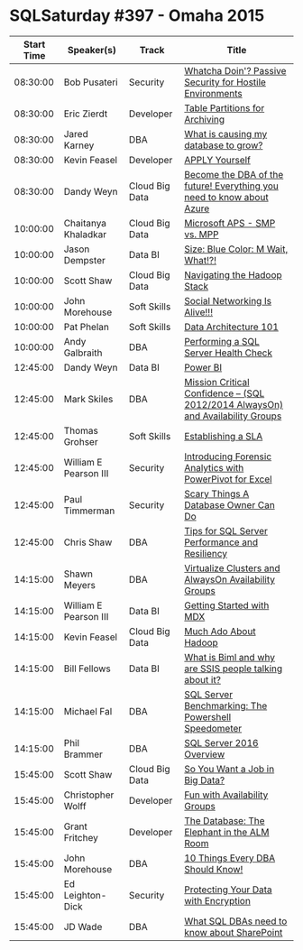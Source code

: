 # SQLSaturday #397 - Omaha 2015
Start Time|Speaker(s)|Track|Title
---|---|---|---
08:30:00|Bob Pusateri|Security|[Whatcha Doin'? Passive Security for Hostile Environments](10603.md)
08:30:00|Eric Zierdt|Developer|[Table Partitions for Archiving](13920.md)
08:30:00|Jared Karney|DBA|[What is causing my database to grow?](15769.md)
08:30:00|Kevin Feasel|Developer|[APPLY Yourself](36449.md)
08:30:00|Dandy Weyn|Cloud  Big Data|[Become the DBA of the future! Everything you need to know about Azure](38627.md)
10:00:00|Chaitanya Khaladkar|Cloud  Big Data|[Microsoft APS - SMP vs. MPP](11142.md)
10:00:00|Jason Dempster|Data  BI|[Size: Blue Color: M  Wait, What!?!](15777.md)
10:00:00|Scott Shaw|Cloud  Big Data|[Navigating the Hadoop Stack](25189.md)
10:00:00|John Morehouse|Soft Skills|[Social Networking Is Alive!!!](37974.md)
10:00:00|Pat Phelan|Soft Skills|[Data Architecture 101](38017.md)
10:00:00|Andy Galbraith|DBA|[Performing a SQL Server Health Check](9623.md)
12:45:00|Dandy Weyn|Data  BI|[Power BI](12159.md)
12:45:00|Mark Skiles|DBA|[Mission Critical Confidence – (SQL 2012/2014 AlwaysOn) and Availability Groups](21140.md)
12:45:00|Thomas Grohser|Soft Skills|[Establishing a SLA](26123.md)
12:45:00|William E Pearson III|Security|[Introducing Forensic Analytics with PowerPivot for Excel](28137.md)
12:45:00|Paul Timmerman|Security|[Scary Things A Database Owner Can Do](32357.md)
12:45:00|Chris Shaw|DBA|[Tips for SQL Server Performance and Resiliency](35629.md)
14:15:00|Shawn Meyers|DBA|[Virtualize Clusters and AlwaysOn Availability Groups ](24638.md)
14:15:00|William E Pearson III|Data  BI|[Getting Started with MDX](28140.md)
14:15:00|Kevin Feasel|Cloud  Big Data|[Much Ado About Hadoop](36448.md)
14:15:00|Bill Fellows|Data  BI|[What is Biml and why are SSIS people talking about it?](38303.md)
14:15:00|Michael Fal|DBA|[SQL Server Benchmarking: The Powershell Speedometer](38456.md)
14:15:00|Phil Brammer|DBA|[SQL Server 2016 Overview](39332.md)
15:45:00|Scott Shaw|Cloud  Big Data|[So You Want a Job in Big Data?](25188.md)
15:45:00|Christopher Wolff|Developer|[Fun with Availability Groups](26567.md)
15:45:00|Grant Fritchey|Developer|[The Database: The Elephant in the ALM Room](36608.md)
15:45:00|John Morehouse|DBA|[10 Things Every DBA Should Know!](37971.md)
15:45:00|Ed Leighton-Dick|Security|[Protecting Your Data with Encryption](38281.md)
15:45:00|JD Wade|DBA|[What SQL DBAs need to know about SharePoint](38515.md)
